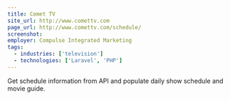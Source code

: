 ```yaml
---
title: Comet TV
site_url: http://www.comettv.com
page_url: http://www.comettv.com/schedule/
screenshot:
employer: Compulse Integrated Marketing
tags:
  - industries: ['television']
  - technologies: ['Laravel', 'PHP']
---
```


Get schedule information from API and populate daily show schedule and movie guide.

